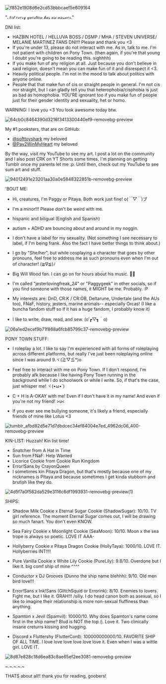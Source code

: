
![f852e1908d6e2cd53bbbcaef5e609164](https://github.com/user-attachments/assets/7d1672f6-fb2e-4a68-9160-898c79ccaa80)


"𝒩𝑜𝓉 𝑒𝓋𝑒𝓇𝓎 𝓆𝓊𝑒𝓈𝓉𝒾𝑜𝓃 𝒽𝒶𝓈 𝒶𝓃 𝒶𝓃𝓈𝓌𝑒𝓇."

DNI list:

- HAZBIN HOTEL / HELLUVA BOSS / DSMP / MHA / STEVEN UNIVERSE/ MELANIE MARTINEZ FANS DNI!!! Please and thank you <3
- If you're under 13,  please do not interact with me. As in, talk to me. I'm not patient with children on Pony Town. (then again, if you're that young I doubt you're going to be reading this. sighhhh)
- If you make fun of any religion at all. Just because you don't believe in said religion, doesn't mean you can make fun of it and disrespect it <3.
- Heavily political people. I'm not in the mood to talk about politics with anyone online.
- People that that make fun of cis or straight people in general. I'm not cis nor straight, but I can gladly tell you that heterophobia/cisphobia is just as bad as homophobia. YOU'RE ignorant too if you make fun of people just for their gender identity and sexuality, het or homo. 

WARNING: I love you <3 You look awesome today btw.




![64cb0c8464390d3216f3413300440ef9-removebg-preview](https://github.com/user-attachments/assets/14e50f14-3970-47cd-b65e-3bbe2a626e8f)

My #1 pooksters, that are on GitHub:
- [@softtoyshark](https://github.com/softtoyshark) my beloved
- [@Pay2WinMyHeart](https://github.com/RBYI-DNC-NoINSPO-please) my beloved
  
  
By the way, visit my YouTube to see my art. I post a lot on the community and I also post CRK on YT Shorts some times. I'm planning on getting Tumblr once my parents let me :p. Until then, check out my YouTube to see sum art and stuff.


![94012491e23201aa30a0e5848322851b-removebg-preview](https://github.com/user-attachments/assets/a8e4325b-16d9-4a90-af7e-f16bf2b42af9)

'BOUT ME:
- Hi, creatures, I'm Paggy or Pitaya. Both work just fine! o(*￣▽￣*)ブ
  
- I'm a minor!!! Please don't be weird with me.

- hispanic and biligual (English and Spanish)

- autism + ADHD are bouncing about and around in my noggin.

- I don't have a label for my sexuality. (Not something I see necessary to label, if I'm being frank. Also the fact I have better things to think about.)
  
- I go by "She/her", but while cosplaying a character that goes by other pronouns, feel free to address me as such pronouns even when I'm out of character! (≧∇≦)ﾉ

- Big Will Wood fan. I can go on for hours about his music. 🐀🎹

- I'm called "jesterlovingfreak_24" or "Paggygeek" in other socials, so if you find someone with those names, it MIGHT be me. Probably. :P

- My interests are: DnD, CR:K / CR:OB, Deltarune, Undertale (and the AUs too), FNaF, history, jesters, marine animals-- especially Orcas! (I like a buncha fandom stuff so if it has a huge fandom, I probably know it)

- I like to write, draw, read, and sew. (o′┏▽┓｀o)

  

![06a1ed2ecef9b71f868a6fcb85799c37-removebg-preview](https://github.com/user-attachments/assets/17382843-1439-4af1-963f-8e045f3311c6)

PONY TOWN STUFF:

- I roleplay a lot. I like to say I'm experienced with all forms of roleplaying across different platforms, but really I've just been roleplaying online since I was around 9.ヾ(≧▽≦*)o

- Feel free to interact with me on Pony Town. If I don't respond, I'm probably afk because I like having Pony Town running in the background while I do schoolwork or while I write. So, if that's the case, just whisper me! ヾ(•ω•`)

- C + H is A-OKAY with me! Even if I don't have it in my name! And even if you're not my friend! >u<

- If you ever see me bullying someone, it's likely a friend, especially friends of mine like Lotus <3

![tumblr_afbd82d5e71d7dbdcec34ef84004e7ed_4962dc06_400-removebg-preview](https://github.com/user-attachments/assets/995a8524-915a-4d4f-9934-28e96106e1f5)

KIN-LIST:
Huzzah! Kin list time!
- Snatcher from A Hat in Time
- Sun from FNaF: Help Wanted
- Licorice Cookie from Cookie Run Kingdom
- Error!Sans by CrayonQueen
- I sometimes kin Pitaya Dragon, but that's mostly because one of my nicknames is PItaya and because sometimes I get kinda stubborn and brutish like they do.

  
![4d5f7a0f582da529e3116c6df1993931-removebg-preview(1)](https://github.com/user-attachments/assets/b2f9217e-d0ea-4195-b8a5-b386d287053a)

SHIPS:
- Shadow Milk Cookie x Eternal Sugar Cookie (ShadowSugar): 10/10. TV girl reference. The moment Eternal Sugar comes out, I will be drawing so much fanart. You don't even KNOW.

- Sea Fairy Cookie x Moonlight Cookie (SeaMoon): 10/10. Moon x the sea trope is always so poetic. LOVE IT AAA-
  
- Hollyberry Cookie x Pitaya Dragon Cookie (HollyTaya): 1000/10. LOVE IT. Hollyberries INT!!!!

- Pure Vanilla Cookie x White Lily Cookie (PureLily): 9.8/10. Overdone but I like it. big comf ship of mine ^^^^

- Conductor x DJ Grooves (Dunno the ship name blehhh): 9/10. Old men bird love!!!

- Error!Sans x Ink!Sans (GlitchSquid or Errorink): 8/10. Enemies to lovers. Fight me, but I like it. GRAH!!! /silly. I do head canon both as asexual, so I like to imagine their relationship is more non-sexual fluffiness than anything.

- Spamton x Jevil (Spamvil): 10000/10. Why does Spamton's name come first in the ship name? Blud is NOT the top /j. Love it. Two clinically insane creturrs kissing and hugging.

- Discord x Fluttershy (FlutterCord): 100000000000/10. FAVORITE SHIP OF ALL TIME. I love love love love love love it. Even when I was a wittle girl. LOVE IT.


![8d87e828c18d6ea83c8ae65ef2ee3081-removebg-preview](https://github.com/user-attachments/assets/d0b5adb2-c5ad-4a72-9ff3-696220aae4ae)

~.~.~.~.~
  
THATS about all!! thank you for reading, goobers!


